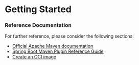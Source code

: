 # Getting Started

### Reference Documentation
For further reference, please consider the following sections:

* [Official Apache Maven documentation](https://maven.apache.org/guides/index.html)
* [Spring Boot Maven Plugin Reference Guide](https://docs.spring.io/spring-boot/docs/2.4.0-M1/maven-plugin/reference/html/)
* [Create an OCI image](https://docs.spring.io/spring-boot/docs/2.4.0-M1/maven-plugin/reference/html/#build-image)

